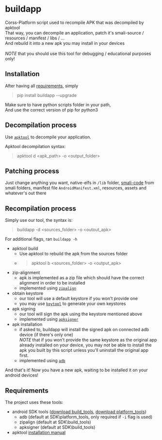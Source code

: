 # buildapp
Corss-Platform script used to recompile APK that was decompiled by apktool <br/>
That way, you can decompile an application, patch it's smali-source / resources / manifest / libs / ... <br />
And rebuild it into a new apk you may install in your devices <br />
<br />
*NOTE* that you should use this tool for debugging / educational purposes only!

## Installation
After having all [requirements](#Requirements), simply
> pip install buildapp --upgrade

Make sure to have python scripts folder in your path, <br/>
And use the correct version of pip for python3

## Decompilation process
Use [`apktool`](https://ibotpeaches.github.io/Apktool/install/) to decompile your application.

Apktool decompilation syntax:
> apktool d <apk_path> -o <output_folder>

## Patching process
Just change anything you want, native-elfs in `/lib` folder, [smali-code](https://source.android.com/docs/core/runtime/dalvik-bytecode) from smali folders, manifest file `AndroidManifest.xml`, resources, assets and whatever's out there

## Recompilation process
Simply use our tool, the syntax is:
> buildapp -d <sources_folder> -o <outout_apk>

For additional flags, ran `buildapp -h` <br/>

- apktool build
    - Use apktool to rebuild the apk from the sources folder
    - > apktool b <sources_folder> -o <output_apk>
- zip-alignment
    - apk is implemented as a zip file which should have the correct alignment in order to be installed
    - implemented using [`zipalign`](https://developer.android.com/tools/zipalign)
- obtain keystore
    - our tool will use a default keystore if you won't provide one
    - you may use [`keytool`](https://docs.oracle.com/javase/8/docs/technotes/tools/unix/keytool.html) to generate your own keystores
- apk signing
    - our tool will sign the apk using the keystore mentioned above
    - implemented using [`apksigner`](https://developer.android.com/tools/apksigner)
- apk installation
    - if asked to, buildapp will install the signed apk on connected adb device (if there's only one) <br/>
    *NOTE* that if you won't provide the same keystore as the original app already installed on your device, you may not be able to install the apk you built by this script unless you'll uninstall the original app first.
    - implemented using [`adb`](https://developer.android.com/tools/adb)

And that's it! Now you have a new apk, waiting to be installed it on your android devices!

## Requirements
The project uses these tools:
- android SDK tools ([download build_tools](https://dl.google.com/android/repository/build-tools_r33-windows.zip), [download platform_tools](https://dl.google.com/android/repository/platform-tools_r34.0.1-windows.zip))
    - adb (default at SDK\platform_tools, only required if `-i` flag is used)
    - zipalign (default at SDK\build_tools)
    - apksigner (default at SDK\build_tools)
- apktool [installation manual](https://ibotpeaches.github.io/Apktool/install/)
